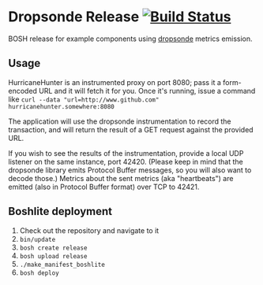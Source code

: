 # Dropsonde Release [![Build Status](https://travis-ci.org/cf-lamb/dropsonde-release.svg?branch=master)](https://travis-ci.org/cf-lamb/dropsonde-release)

BOSH release for example components using [dropsonde](https://github.com/cloudfoundry-incubator/dropsonde) metrics emission.

## Usage

HurricaneHunter is an instrumented proxy on port 8080; pass it a form-encoded URL and it will fetch it for you. Once it's running, issue a command like `curl --data "url=http://www.github.com" hurricanehunter.somewhere:8080`

The application will use the dropsonde instrumentation to record the transaction, and will return the result of a GET request against the provided URL.

If you wish to see the results of the instrumentation, provide a local UDP listener on the same instance, port 42420. (Please keep in mind that the dropsonde library emits Protocol Buffer messages, so you will also want to decode those.) Metrics about the sent metrics (aka "heartbeats") are emitted (also in Protocol Buffer format) over TCP to 42421.

## Boshlite deployment

1. Check out the repository and navigate to it
1. `bin/update`
1. `bosh create release`
1. `bosh upload release`
1. `./make_manifest_boshlite`
1. `bosh deploy`
